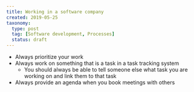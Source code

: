 ```yaml
---
title: Working in a software company
created: 2019-05-25
taxonomy:
  type: post
  tag: [Software development, Processes]
  status: draft
---
```


* Always prioritize your work
* Always work on something that is a task in a task tracking system
	* You should always be able to tell someone else what task you are working on and link them to that task
* Always provide an agenda when you book meetings with others
